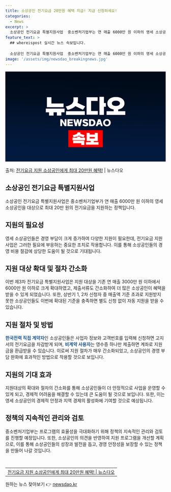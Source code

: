 ```yaml
---
title: 소상공인 전기요금 20만원 혜택 지급! 지금 신청하세요!
categories:
  - News
excerpt: >
  소상공인 전기요금 특별지원사업  중소벤처기업부는 연 매출 6000만 원 이하의 영세 소상공인을 대상으로 최대…
feature_text: >
  ## whereispost 실시간 뉴스 속보입니다.

  소상공인 전기요금 특별지원사업  중소벤처기업부는 연 매출 6000만 원 이하의 영세 소상공인을 대상으로 최대…
image: '/assets/img/newsdao_breakingnews.jpg'
---
```


![뉴스다오 속보](/assets/img/newsdao_breakingnews.jpg)

<p>출처: <a href="https://newsdao.kr/4672" rel="dofollow">전기요금 지원 소상공인에게 최대 20만원 혜택!</a> | 뉴스다오</p>

<h2 data-ke-size="size26">소상공인 전기요금 특별지원사업</h2>
<p data-ke-size="size16">소상공인 전기요금 특별지원사업은 중소벤처기업부가 연 매출 6000만 원 이하의 영세 소상공인을 대상으로 최대 20만 원의 전기요금을 지원하는 정책입니다.</p>

<h2 data-ke-size="size24">지원의 필요성</h2>
<p data-ke-size="size16">영세 소상공인들은 경영 부담이 크게 증가하여 다양한 지원이 필요한데, 전기요금 지원사업은 그러한 필요에 부응하는 중요한 조치로 작용합니다. 이를 통해 소상공인들의 경영 비용 절감에 상당한 도움이 될 것으로 기대됩니다.</p>

<h2 data-ke-size="size24">지원 대상 확대 및 절차 간소화</h2>
<p data-ke-size="size16">이번 제3차 전기요금 특별지원사업은 지원 대상을 기존 연 매출 3000만 원 이하에서 6000만 원 이하로 크게 확대하였고, 제출서류도 간소화하여 더 많은 소상공인이 혜택을 받을 수 있게 되었습니다. 또한, 상반기 1, 2차 신청자 중 매출액 기준 초과로 지원받지 못한 소상공인들도 이번에 확대된 기준을 충족하면 별도 신청 없이 자동 지원을 받을 수 있습니다.</p>

<h2 data-ke-size="size24">지원 절차 및 방법</h2>
<p data-ke-size="size16"><b><span style="color: #1a5490;">한국전력 직접 계약자</span></b>인 소상공인들은 사업자 정보와 고객번호를 입력해 신청하면 고지서의 전기요금을 차감받게 되며, <b><span style="color: #1a5490;">비계약 사용자</span></b>는 영수증 하나만 제출하면 계좌로 지원금을 환급받을 수 있습니다. 이로써 지원 절차가 매우 간소화되었고, 소상공인의 경영 부담 완화에 효과적인 방법으로 작용할 것으로 보입니다.</p>

<h2 data-ke-size="size24">지원의 기대 효과</h2>
<p data-ke-size="size16">지원대상의 확대와 절차의 간소화를 통해 소상공인들이 더 안정적으로 사업을 운영할 수 있게 되고, 경제적 어려움을 해결할 수 있는데 큰 도움이 될 것으로 보입니다. 또한, 이는 영세 소상공인의 경제적 안정과 지역 경제의 활성화에 기여할 것으로 예상됩니다.</p>

<h2 data-ke-size="size24">정책의 지속적인 관리와 검토</h2>
<p data-ke-size="size16">중소벤처기업부는 프로그램의 효율성을 극대화하기 위해 정책의 지속적인 관리와 검토를 진행할 예정입니다. 또한, 소상공인의 의견을 반영하여 지원 프로그램을 개선할 계획으로, 이를 통해 소상공인들의 성장과 발전을 돕고, 경영 안정성을 보장할 수 있는 정책을 만들어 나갈 것입니다.</p>

<p data-ke-size="size16">&nbsp;</p>
<table>
	<tbody>
		<tr>
			<td style="text-align: center; height: 17px;"><a href="https://newsdao.kr/4672" target="_blank" rel="noopener">전기요금 지원 소상공인에게 최대 20만원 혜택! | 뉴스다오</a></td>
		</tr>
	</tbody>
</table> 

원하는 뉴스 찾아보기 👉 <a href="https://newsdao.kr" rel="dofollow">newsdao.kr</a>


